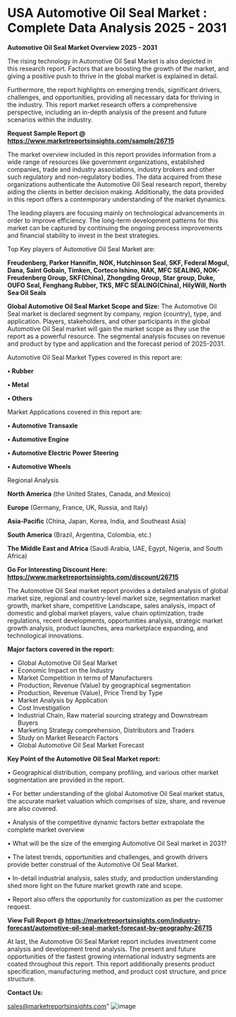  # USA Automotive Oil Seal Market : Complete Data Analysis 2025 - 2031

<Strong> Automotive Oil Seal Market Overview 2025 - 2031</strong>

The rising technology in Automotive Oil Seal Market is also depicted in this research report. Factors that are boosting the growth of the market, and giving a positive push to thrive in the global market is explained in detail.

Furthermore, the report highlights on emerging trends, significant drivers, challenges, and opportunities, providing all necessary data for thriving in the industry. This report market research offers a comprehensive perspective, including an in-depth analysis of the present and future scenarios within the industry.

<strong>Request Sample Report @ <a href=https://www.marketreportsinsights.com/sample/26715>https://www.marketreportsinsights.com/sample/26715</a></strong>

The market overview included in this report provides information from a wide range of resources like government organizations, established companies, trade and industry associations, industry brokers and other such regulatory and non-regulatory bodies. The data acquired from these organizations authenticate the Automotive Oil Seal research report, thereby aiding the clients in better decision making. Additionally, the data provided in this report offers a contemporary understanding of the market dynamics.

The leading players are focusing mainly on technological advancements in order to improve efficiency. The long-term development patterns for this market can be captured by continuing the ongoing process improvements and financial stability to invest in the best strategies.

Top Key players of Automotive Oil Seal Market are:

<strong>Freudenberg, Parker Hannifin, NOK, Hutchinson Seal, SKF, Federal Mogul, Dana, Saint Gobain, Timken, Corteco Ishino, NAK, MFC SEALING, NOK-Freudenberg Group, SKF(China), Zhongding Group, Star group, Duke, OUFO Seal, Fenghang Rubber, TKS, MFC SEALING(China), HilyWill, North Sea Oil Seals</strong>

<strong><b>Global Automotive Oil Seal Market Scope and Size:</b></strong>
The Automotive Oil Seal market is declared segment by company, region (country), type, and application. Players, stakeholders, and other participants in the global Automotive Oil Seal market will gain the market scope as they use the report as a powerful resource. The segmental analysis focuses on revenue and product by type and application and the forecast period of 2025-2031.

Automotive Oil Seal Market Types covered in this report are:

<strong>• Rubber

• Metal

• Others</strong>

Market Applications covered in this report are:

<strong>• Automotive Transaxle

• Automotive Engine

• Automotive Electric Power Steering

• Automotive Wheels</strong> 

Regional Analysis

<strong>North America</strong> (the United States, Canada, and Mexico)

<strong>Europe</strong> (Germany, France, UK, Russia, and Italy)

<strong>Asia-Pacific</strong> (China, Japan, Korea, India, and Southeast Asia)

<strong>South America</strong> (Brazil, Argentina, Colombia, etc.)

<strong>The Middle East and Africa</strong> (Saudi Arabia, UAE, Egypt, Nigeria, and South Africa)

<strong>Go For Interesting Discount Here: <a href=https://www.marketreportsinsights.com/discount/26715>https://www.marketreportsinsights.com/discount/26715</a></strong>

The Automotive Oil Seal market report provides a detailed analysis of global market size, regional and country-level market size, segmentation market growth, market share, competitive Landscape, sales analysis, impact of domestic and global market players, value chain optimization, trade regulations, recent developments, opportunities analysis, strategic market growth analysis, product launches, area marketplace expanding, and technological innovations.

<strong><b>Major factors covered in the report:</b></strong>
<ul>
  <li>Global Automotive Oil Seal Market </li>
  <li>Economic Impact on the Industry</li>
  <li>Market Competition in terms of Manufacturers</li>
  <li>Production, Revenue (Value) by geographical segmentation</li>
  <li>Production, Revenue (Value), Price Trend by Type</li>
  <li>Market Analysis by Application</li>
  <li>Cost Investigation</li>
  <li>Industrial Chain, Raw material sourcing strategy and Downstream Buyers</li>
  <li>Marketing Strategy comprehension, Distributors and Traders</li>
  <li>Study on Market Research Factors</li>
  <li>Global Automotive Oil Seal Market Forecast</li>
</ul>

<strong><b>Key Point of the Automotive Oil Seal Market report:</b></strong>

• Geographical distribution, company profiling, and various other market segmentation are provided in the report.

• For better understanding of the global Automotive Oil Seal market status, the accurate market valuation which comprises of size, share, and revenue are also covered.

• Analysis of the competitive dynamic factors better extrapolate the complete market overview

• What will be the size of the emerging Automotive Oil Seal market in 2031?

• The latest trends, opportunities and challenges, and growth drivers provide better construal of the Automotive Oil Seal Market.

• In-detail industrial analysis, sales study, and production understanding shed more light on the future market growth rate and scope.

• Report also offers the opportunity for customization as per the customer request.

<strong><b>View Full Report @ <a href=https://marketreportsinsights.com/industry-forecast/automotive-oil-seal-market-forecast-by-geography-26715>https://marketreportsinsights.com/industry-forecast/automotive-oil-seal-market-forecast-by-geography-26715</a></b></strong>


At last, the Automotive Oil Seal Market report includes investment come analysis and development trend analysis. The present and future opportunities of the fastest growing international industry segments are coated throughout this report. This report additionally presents product specification, manufacturing method, and product cost structure, and price structure.

<strong>Contact Us:</strong>

sales@marketreportsinsights.com"
![image](https://github.com/user-attachments/assets/5a372aed-79b8-4e3c-9ad9-641b2a0183dd)

